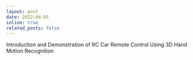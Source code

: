 ```yaml
---
layout: post
date: 2022-04-01
inline: true
related_posts: false
---
```


Introduction and Demonstration of RC Car Remote Control Using 3D Hand Motion Recognition
